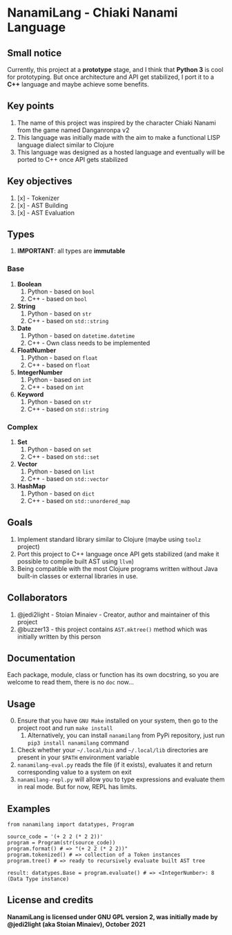 # NanamiLang - Chiaki Nanami Language

## Small notice

Currently, this project at a **prototype** stage, and I think that **Python 3** is cool for prototyping.
But once architecture and API get stabilized, I port it to a **C++** language and maybe achieve some benefits.

## Key points

1. The name of this project was inspired by the character Chiaki Nanami from the game named Danganronpa v2
2. This language was initially made with the aim to make a functional LISP language dialect similar to Clojure
3. This language was designed as a hosted language and eventually will be ported to C++ once API gets stabilized

## Key objectives

1. [x] - Tokenizer  
2. [x] - AST Building
2. [x] - AST Evaluation

## Types

1. **IMPORTANT**: all types are **immutable**

### Base

1. **Boolean**
   1. Python - based on `bool`
   2. C++ - based on `bool`
2. **String**
   1. Python - based on `str`
   2. C++ - based on `std::string`
3. **Date**
   1. Python - based on `datetime.datetime`
   2. C++ - Own class needs to be implemented
4. **FloatNumber**
   1. Python - based on `float`
   2. C++ - based on `float`
5. **IntegerNumber**
   1. Python - based on `int`
   2. C++ - based on `int`
6. **Keyword**
   1. Python - based on `str`
   2. C++ - based on `std::string`

### Complex

1. **Set**
   1. Python - based on `set`
   2. C++ - based on `std::set`
2. **Vector**
   1. Python - based on `list`
   2. C++ - based on `std::vector`
3. **HashMap**
   1. Python - based on `dict`
   2. C++ - based on `std::unordered_map`

## Goals

1. Implement standard library similar to Clojure (maybe using `toolz` project)
2. Port this project to C++ language once API gets stabilized (and make it possible to compile built AST using `llvm`)
3. Being compatible with the most Clojure programs written without Java built-in classes or external libraries in use.

## Collaborators

1. @jedi2light - Stoian Minaiev - Creator, author and maintainer of this project
2. @buzzer13 - this project contains `AST.mktree()` method which was initially written by this person

## Documentation

Each package, module, class or function has its own docstring, so you are welcome to read them, there is no `doc` now...

## Usage

0. Ensure that you have `GNU Make` installed on your system, then go to the project root and run `make install`
   1. Alternatively, you can install `nanamilang` from PyPi repository, just run `pip3 install nanamilang` command
1. Check whether your `~/.local/bin` and `~/.local/lib` directories are present in your `$PATH` environment variable
2. `nanamilang-eval.py` reads the file (if it exists), evaluates it and return corresponding value to a system on exit
3. `nanamilang-repl.py` will allow you to type expressions and evaluate them in real mode. But for now, REPL has limits.

## Examples

```python3
from nanamilang import datatypes, Program

source_code = '(+ 2 2 (* 2 2))'
program = Program(str(source_code))
program.format() # => "(+ 2 2 (* 2 2))"
program.tokenized() # => collection of a Token instances
program.tree() # => ready to recursively evaluate built AST tree

result: datatypes.Base = program.evaluate() # => <IntegerNumber>: 8 (Data Type instance)
```

## License and credits

**NanamiLang is licensed under GNU GPL version 2, was initially made by @jedi2light (aka Stoian Minaiev), October 2021**